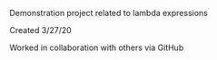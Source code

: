 Demonstration project related to lambda expressions

Created 3/27/20

Worked in collaboration with others via GitHub


